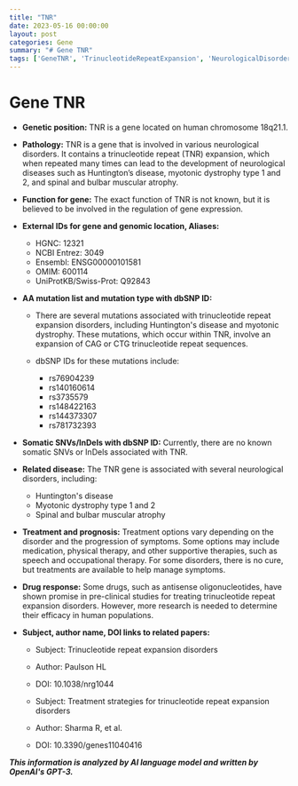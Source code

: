 ```yaml
---
title: "TNR"
date: 2023-05-16 00:00:00
layout: post
categories: Gene
summary: "# Gene TNR"
tags: ['GeneTNR', 'TrinucleotideRepeatExpansion', 'NeurologicalDisorders', 'TreatmentOptions', 'DrugResponse', 'Mutation', 'SomaticVariants', 'RelatedDiseases']
---
```


# Gene TNR

- **Genetic position:** TNR is a gene located on human chromosome 18q21.1.

- **Pathology:** TNR is a gene that is involved in various neurological disorders. It contains a trinucleotide repeat (TNR) expansion, which when repeated many times can lead to the development of neurological diseases such as Huntington’s disease, myotonic dystrophy type 1 and 2, and spinal and bulbar muscular atrophy.

- **Function for gene:** The exact function of TNR is not known, but it is believed to be involved in the regulation of gene expression.

- **External IDs for gene and genomic location, Aliases:**

    - HGNC: 12321
    - NCBI Entrez: 3049
    - Ensembl: ENSG00000101581
    - OMIM: 600114
    - UniProtKB/Swiss-Prot: Q92843

- **AA mutation list and mutation type with dbSNP ID:**

    - There are several mutations associated with trinucleotide repeat expansion disorders, including Huntington's disease and myotonic dystrophy. These mutations, which occur within TNR, involve an expansion of CAG or CTG trinucleotide repeat sequences.

    - dbSNP IDs for these mutations include:

        * rs76904239
        * rs140160614
        * rs3735579
        * rs148422163
        * rs144373307
        * rs781732393

- **Somatic SNVs/InDels with dbSNP ID:** Currently, there are no known somatic SNVs or InDels associated with TNR.

- **Related disease:** The TNR gene is associated with several neurological disorders, including:

    * Huntington's disease
    * Myotonic dystrophy type 1 and 2
    * Spinal and bulbar muscular atrophy

- **Treatment and prognosis:** Treatment options vary depending on the disorder and the progression of symptoms. Some options may include medication, physical therapy, and other supportive therapies, such as speech and occupational therapy. For some disorders, there is no cure, but treatments are available to help manage symptoms.

- **Drug response:** Some drugs, such as antisense oligonucleotides, have shown promise in pre-clinical studies for treating trinucleotide repeat expansion disorders. However, more research is needed to determine their efficacy in human populations.

- **Subject, author name, DOI links to related papers:**

    * Subject: Trinucleotide repeat expansion disorders
    * Author: Paulson HL
    * DOI: 10.1038/nrg1044

    * Subject: Treatment strategies for trinucleotide repeat expansion disorders
    * Author: Sharma R, et al.
    * DOI: 10.3390/genes11040416

**_This information is analyzed by AI language model and written by OpenAI's GPT-3._**